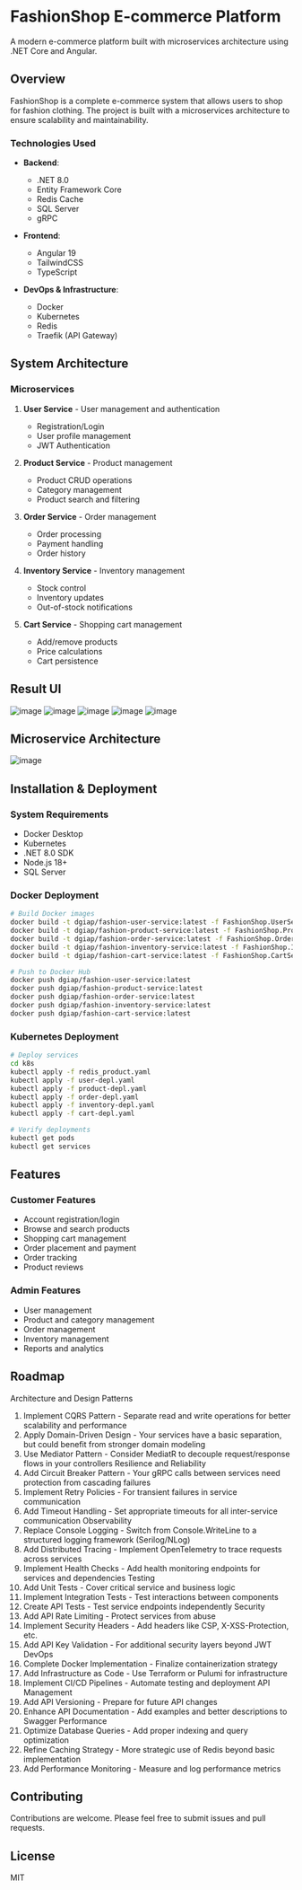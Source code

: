 # FashionShop E-commerce Platform

A modern e-commerce platform built with microservices architecture using .NET Core and Angular.

## Overview

FashionShop is a complete e-commerce system that allows users to shop for fashion clothing. The project is built with a microservices architecture to ensure scalability and maintainability.

### Technologies Used

- **Backend**: 
  - .NET 8.0
  - Entity Framework Core
  - Redis Cache
  - SQL Server
  - gRPC
  
- **Frontend**:
  - Angular 19
  - TailwindCSS
  - TypeScript

- **DevOps & Infrastructure**:
  - Docker
  - Kubernetes
  - Redis
  - Traefik (API Gateway)

## System Architecture

### Microservices

1. **User Service** - User management and authentication
   - Registration/Login
   - User profile management
   - JWT Authentication

2. **Product Service** - Product management
   - Product CRUD operations
   - Category management
   - Product search and filtering

3. **Order Service** - Order management
   - Order processing
   - Payment handling
   - Order history

4. **Inventory Service** - Inventory management
   - Stock control
   - Inventory updates
   - Out-of-stock notifications

5. **Cart Service** - Shopping cart management
   - Add/remove products
   - Price calculations
   - Cart persistence

## Result UI
![image](https://github.com/user-attachments/assets/09184250-dd07-4599-9c18-4840b51305aa)
![image](https://github.com/user-attachments/assets/ed5410a8-7774-45b8-9f2a-7745c8c13bdb)
![image](https://github.com/user-attachments/assets/0711680b-f34b-4f1e-b01f-919cfb4d6f2d)
![image](https://github.com/user-attachments/assets/6d219bab-d46e-4cea-9548-76b7c2228e92)
![image](https://github.com/user-attachments/assets/581fd12e-b94b-4787-8581-04a3684d72df)

## Microservice Architecture
![image](https://github.com/user-attachments/assets/f3a933e1-ff8e-4322-b46e-6f13cc6e51bb)

## Installation & Deployment

### System Requirements

- Docker Desktop
- Kubernetes
- .NET 8.0 SDK
- Node.js 18+
- SQL Server

### Docker Deployment

```bash
# Build Docker images
docker build -t dgiap/fashion-user-service:latest -f FashionShop.UserService/Dockerfile .
docker build -t dgiap/fashion-product-service:latest -f FashionShop.ProductService/Dockerfile .
docker build -t dgiap/fashion-order-service:latest -f FashionShop.OrderService/Dockerfile .
docker build -t dgiap/fashion-inventory-service:latest -f FashionShop.InventoryService/Dockerfile .
docker build -t dgiap/fashion-cart-service:latest -f FashionShop.CartService/Dockerfile .

# Push to Docker Hub
docker push dgiap/fashion-user-service:latest
docker push dgiap/fashion-product-service:latest
docker push dgiap/fashion-order-service:latest
docker push dgiap/fashion-inventory-service:latest
docker push dgiap/fashion-cart-service:latest
```

### Kubernetes Deployment

```bash
# Deploy services
cd k8s
kubectl apply -f redis_product.yaml
kubectl apply -f user-depl.yaml
kubectl apply -f product-depl.yaml
kubectl apply -f order-depl.yaml
kubectl apply -f inventory-depl.yaml
kubectl apply -f cart-depl.yaml

# Verify deployments
kubectl get pods
kubectl get services
```

## Features

### Customer Features
- Account registration/login
- Browse and search products
- Shopping cart management
- Order placement and payment
- Order tracking
- Product reviews

### Admin Features
- User management
- Product and category management
- Order management
- Inventory management
- Reports and analytics

## Roadmap

Architecture and Design Patterns
1.	Implement CQRS Pattern - Separate read and write operations for better scalability and performance
2.	Apply Domain-Driven Design - Your services have a basic separation, but could benefit from stronger domain modeling
3.	Use Mediator Pattern - Consider MediatR to decouple request/response flows in your controllers
Resilience and Reliability
4.	Add Circuit Breaker Pattern - Your gRPC calls between services need protection from cascading failures
5.	Implement Retry Policies - For transient failures in service communication
6.	Add Timeout Handling - Set appropriate timeouts for all inter-service communication
Observability
7.	Replace Console Logging - Switch from Console.WriteLine to a structured logging framework (Serilog/NLog)
8.	Add Distributed Tracing - Implement OpenTelemetry to trace requests across services
9.	Implement Health Checks - Add health monitoring endpoints for services and dependencies
Testing
10.	Add Unit Tests - Cover critical service and business logic
11.	Implement Integration Tests - Test interactions between components
12.	Create API Tests - Test service endpoints independently
Security
13.	Add API Rate Limiting - Protect services from abuse
14.	Implement Security Headers - Add headers like CSP, X-XSS-Protection, etc.
15.	Add API Key Validation - For additional security layers beyond JWT
DevOps
16.	Complete Docker Implementation - Finalize containerization strategy
17.	Add Infrastructure as Code - Use Terraform or Pulumi for infrastructure
18.	Implement CI/CD Pipelines - Automate testing and deployment
API Management
19.	Add API Versioning - Prepare for future API changes
20.	Enhance API Documentation - Add examples and better descriptions to Swagger
Performance
21.	Optimize Database Queries - Add proper indexing and query optimization
22.	Refine Caching Strategy - More strategic use of Redis beyond basic implementation
23.	Add Performance Monitoring - Measure and log performance metrics

## Contributing

Contributions are welcome. Please feel free to submit issues and pull requests.

## License

MIT
